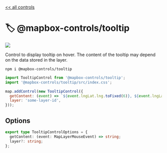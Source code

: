 [<< all controls](/README.md)

# 🏷️ @mapbox-controls/tooltip

![](https://github.com/korywka/mapbox-controls/assets/988471/ac7b2ba3-352e-48e2-b1fa-79fc73c1b63c)

Control to display tooltip on hover. The content of the tooltip may depend on the data stored in the layer.

```
npm i @mapbox-controls/tooltip
```

```js
import TooltipControl from '@mapbox-controls/tooltip';
import '@mapbox-controls/tooltip/src/index.css';

map.addControl(new TooltipControl({
  getContent: (event) => `${event.lngLat.lng.toFixed(6)}, ${event.lngLat.lat.toFixed(6)}`,
  layer: 'some-layer-id',
}));
```

## Options

```ts
export type TooltipControlOptions = {
  getContent: (event: MapLayerMouseEvent) => string;
  layer?: string;
};
```
